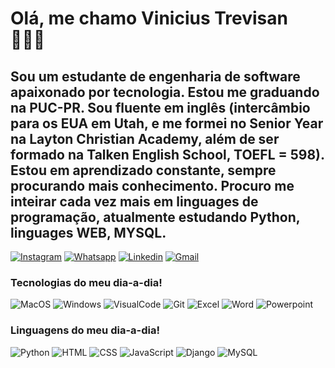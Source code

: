 # Olá, me chamo Vinicius Trevisan 🙋🏻‍♂️ 
## Sou um estudante de engenharia de software apaixonado por tecnologia. Estou me graduando na PUC-PR. Sou fluente em inglês (intercâmbio para os EUA em Utah, e me formei no Senior Year na Layton Christian Academy, além de ser formado na Talken English School, TOEFL = 598). Estou em aprendizado constante, sempre procurando mais conhecimento. Procuro me inteirar cada vez mais em linguages de programação, atualmente estudando Python, linguages WEB, MYSQL.

[![Instagram](https://img.shields.io/badge/Instagram-E4405F?style=for-the-badge&logo=instagram&logoColor=white)](https://www.instagram.com/vinii.trevisan/)
[![Whatsapp](https://img.shields.io/badge/WhatsApp-25D366?style=for-the-badge&logo=whatsapp&logoColor=white)](https://wa.me/5541991221573)
[![Linkedin](https://img.shields.io/badge/LinkedIn-0077B5?style=for-the-badge&logo=linkedin&logoColor=white)](https://www.linkedin.com/in/vinicius-trevisan-741b66329/)
[![Gmail](https://img.shields.io/badge/Gmail-D14836?style=for-the-badge&logo=gmail&logoColor=white)](mailto:vinimtrevisan@gmail.com)

### Tecnologias do meu dia-a-dia!
![MacOS](https://img.shields.io/badge/mac%20os-000000?style=for-the-badge&logo=apple&logoColor=white)
![Windows](https://img.shields.io/badge/Windows-0078D6?style=for-the-badge&logo=windows&logoColor=white)
![VisualCode](https://img.shields.io/badge/Visual_Studio_Code-0078D4?style=for-the-badge&logo=visual%20studio%20code&logoColor=white)
![Git](https://img.shields.io/badge/GIT-E44C30?style=for-the-badge&logo=git&logoColor=white)
![Excel](https://img.shields.io/badge/Microsoft_Excel-217346?style=for-the-badge&logo=microsoft-excel&logoColor=white)
![Word](https://img.shields.io/badge/Microsoft_Word-2B579A?style=for-the-badge&logo=microsoft-word&logoColor=white)
![Powerpoint](https://img.shields.io/badge/Microsoft_PowerPoint-B7472A?style=for-the-badge&logo=microsoft-powerpoint&logoColor=white)
### Linguagens do meu dia-a-dia!
![Python](https://img.shields.io/badge/Python-14354C?style=for-the-badge&logo=python&logoColor=white)
![HTML](https://img.shields.io/badge/HTML-239120?style=for-the-badge&logo=html5&logoColor=white)
![CSS](https://img.shields.io/badge/CSS-239120?&style=for-the-badge&logo=css3&logoColor=white)
![JavaScript](https://img.shields.io/badge/JavaScript-F7DF1E?style=for-the-badge&logo=javascript&logoColor=black)
![Django](https://img.shields.io/badge/Django-092E20?style=for-the-badge&logo=django&logoColor=white)
![MySQL](https://img.shields.io/badge/MySQL-00000F?style=for-the-badge&logo=mysql&logoColor=white)

